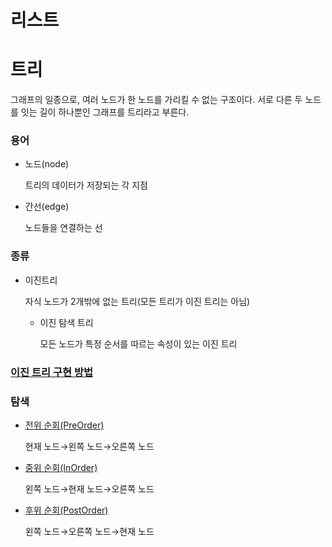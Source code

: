 # 리스트
# 트리
그래프의 일종으로, 여러 노드가 한 노드를 가리킬 수 없는 구조이다. 서로 다른 두 노드를 잇는 길이 하나뿐인 그래프를 트리라고 부른다.
    
### 용어

- 노드(node)
    
    트리의 데이터가 저장되는 각 지점
    
- 간선(edge)
    
    노드들을 연결하는 선
    

### 종류

- 이진트리
    
    자식 노드가 2개밖에 없는 트리(모든 트리가 이진 트리는 아님)
    
    - 이진 탐색 트리
        
        모든 노드가 특정 순서를 따르는 속성이 있는 이진 트리
        

### [이진 트리 구현 방법](binarySearchTree.cpp)

### 탐색

- [전위 순회(PreOrder)](../../Algorithm/Tree_Traversals/Pre_order.cpp)
    
    현재 노드→왼쪽 노드→오른쪽 노드
    
- [중위 순회(InOrder)](../../Algorithm/Tree_Traversals/In_order.cpp)
    
    왼쪽 노드→현재 노드→오른쪽 노드
    
- [후위 순회(PostOrder)](../../Algorithm/Tree_Traversals/Post_order.cpp)
    
    왼쪽 노드→오른쪽 노드→현재 노드